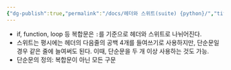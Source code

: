 ```yaml
---
{"dg-publish":true,"permalink":"/docs/헤더와 스위트(suite) {python}/","title":"헤더와 스위트(suite) {python}"}
---
```



- if, function, loop 등 복합문은 `:`를 기준으로 헤더와 스위트로 나뉘어진다.
- 스위트는 평시에는 헤더의 다음줄의 공백 4개를 들여쓰기로 사용하지만, 단순문일 경우 같은 줄에 늘여써도 된다. 이때, 단순문을 두 개 이상 사용하는 것도 가능.
- 단순문의 정의: 복합문이 아닌 모든 구문
